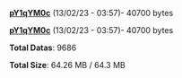 [**pY1qYM0c**](/data/pY1qYM0c.txt) (13/02/23 - 03:57)- 40700 bytes

[**pY1qYM0c**](/data/pY1qYM0c.txt) (13/02/23 - 03:57)- 40700 bytes

**Total Datas**: 9686

**Total Size**: 64.26 MB / 64.3 MB